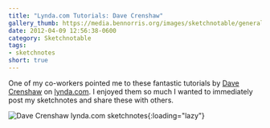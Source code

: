 ```yaml
---
title: "Lynda.com Tutorials: Dave Crenshaw"
gallery_thumb: https://media.bennorris.org/images/sketchnotable/general/lynda-2012-crenshaw.jpg
date: 2012-04-09 12:56:38-0600
category: Sketchnotable
tags:
- sketchnotes
short: true
---
```


One of my co-workers pointed me to these fantastic tutorials by <a href="http://www.davecrenshaw.com/" target="_blank">Dave Crenshaw</a> on <a href="http://www.lynda.com/Business-Business-Skills-tutorials/Invaluable-Making-Yourself-Irreplaceable/88536-2.html" target="_blank">lynda.com</a>. I enjoyed them so much I wanted to immediately post my sketchnotes and share these with others.

![Dave Crenshaw lynda.com sketchnotes](https://media.bennorris.org/images/sketchnotable/general/lynda-2012-crenshaw.jpg){:loading="lazy"}
